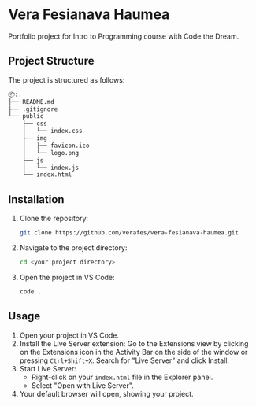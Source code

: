 # Vera Fesianava Haumea
Portfolio project for Intro to Programming course with Code the Dream.

## Project Structure

The project is structured as follows:

```bash
📦:.
├── README.md
├── .gitignore
└── public
    ├── css
    │   └── index.css
    ├── img
    │   ├── favicon.ico
    │   └── logo.png
    ├── js	
    │   └── index.js
    └── index.html

```

## Installation

1. Clone the repository:
    ```sh
    git clone https://github.com/verafes/vera-fesianava-haumea.git
    ```
2. Navigate to the project directory:
    ```sh
    cd <your project directory>
    ```
3. Open the project in VS Code:
    ```sh
    code .
    ```

## Usage

1. Open your project in VS Code.
2. Install the Live Server extension:
   Go to the Extensions view by clicking on the Extensions icon in the Activity Bar on the side of the window or pressing `Ctrl+Shift+X`.
   Search for "Live Server" and click Install.
3. Start Live Server:
   - Right-click on your `index.html` file in the Explorer panel.
   - Select "Open with Live Server".
4. Your default browser will open, showing your project.
